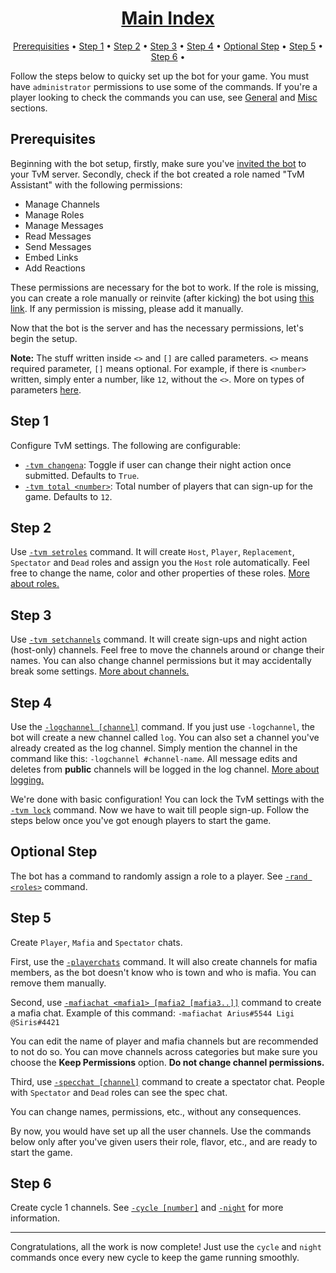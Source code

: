 <h1 align="center"><a href="index">Main Index</a></h1>

<p align="center">
  <a href="#prerequisities">Prerequisities</a>
  •
  <a href="#step-1">Step 1</a>
  •
  <a href="#step-2">Step 2</a>
  •
  <a href="#step-3">Step 3</a>
  •
  <a href="#step-4">Step 4</a>
  •
  <a href="#optional-step">Optional Step</a>
  •
  <a href="#step-5">Step 5</a>
  •
  <a href="#step-6">Step 6</a>
  •
</p>

Follow the steps below to quicky set up the bot for your game. You must have `administrator` permissions to use some of the commands. If you're a player looking to check the commands you can use, see [General](commands-reference#general) and [Misc](commands-reference#misc) sections.

## Prerequisites

Beginning with the bot setup, firstly, make sure you've [invited the bot](https://discordapp.com/api/oauth2/authorize?client_id=680383600725590020&permissions=268494928&scope=bot) to your TvM server. Secondly, check if the bot created a role named "TvM Assistant" with the following permissions:

- Manage Channels
- Manage Roles
- Manage Messages
- Read Messages
- Send Messages
- Embed Links
- Add Reactions

These permissions are necessary for the bot to work. If the role is missing, you can create a role manually or reinvite (after kicking) the bot using [this link](https://discordapp.com/api/oauth2/authorize?client_id=680383600725590020&permissions=268494928&scope=bot). If any permission is missing, please add it manually.

Now that the bot is the server and has the necessary permissions, let's begin the setup.

**Note:** The stuff written inside `<>` and `[]` are called parameters. `<>` means required parameter, `[]` means optional. For example, if there is `<number>` written, simply enter a number, like `12`, without the `<>`. More on types of parameters [here](parameters).

## Step 1

Configure TvM settings. The following are configurable:

- [`-tvm changena`](commands-reference#-tvm-changena): Toggle if user can change their night action once submitted. Defaults to `True`.
- [`-tvm total <number>`](commands-reference#-tvm-total-number): Total number of players that can sign-up for the game. Defaults to `12`.

## Step 2

Use [`-tvm setroles`](commands-reference#-tvm-setroles) command. It will create `Host`, `Player`, `Replacement`, `Spectator` and `Dead` roles and assign you the `Host` role automatically. Feel free to change the name, color and other properties of these roles. [More about roles.](commands-reference#roles)

## Step 3

Use [`-tvm setchannels`](commands-reference#tvm-setchannels) command. It will create sign-ups and night action (host-only) channels. Feel free to move the channels around or change their names. You can also change channel permissions but it may accidentally break some settings. [More about channels.](commands-reference#channels)

## Step 4

Use the [`-logchannel [channel]`](commands-reference#-logchannel-channel) command. If you just use `-logchannel`, the bot will create a new channel called `log`. You can also set a channel you've already created as the log channel. Simply mention the channel in the command like this: `-logchannel #channel-name`. All message edits and deletes from **public** channels will be logged in the log channel. [More about logging.](commands-reference#logging)

We're done with basic configuration! You can lock the TvM settings with the [`-tvm lock`](commands-reference#-tvm-lock) command. Now we have to wait till people sign-up. Follow the steps below once you've got enough players to start the game.

## Optional Step

The bot has a command to randomly assign a role to a player. See [`-rand <roles>`](commands-reference#-rand-roles) command.

## Step 5

Create `Player`, `Mafia` and `Spectator` chats.

First, use the [`-playerchats`](commands-reference#-playerchats-category_name) command. It will also create channels for mafia members, as the bot doesn't know who is town and who is mafia. You can remove them manually.

Second, use [`-mafiachat <mafia1> [mafia2 [mafia3..]]`](commands-reference#mafiachat-mafia1-mafia2-mafia3) command to create a mafia chat. Example of this command: `-mafiachat Arius#5544 Ligi @Siris#4421`

You can edit the name of player and mafia channels but are recommended to not do so. You can move channels across categories but make sure you choose the **Keep Permissions** option. **Do not change channel permissions.**

Third, use [`-specchat [channel]`](commands-reference#-specchat-channel) command to create a spectator chat. People with `Spectator` and `Dead` roles can see the spec chat.

You can change names, permissions, etc., without any consequences.

By now, you would have set up all the user channels. Use the commands below only after you've given users their role, flavor, etc., and are ready to start the game.

## Step 6

Create cycle 1 channels. See [`-cycle [number]`](commands-reference#-cycle-number) and [`-night`](commands-reference#-night) for more information.

---

Congratulations, all the work is now complete! Just use the `cycle` and `night` commands once every new cycle to keep the game running smoothly.
